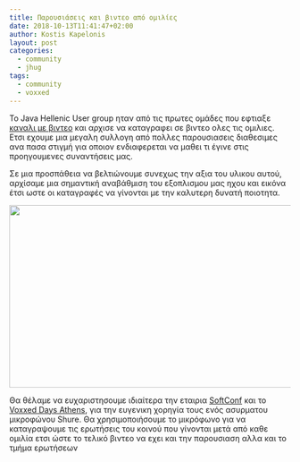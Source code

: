 ```yaml
---
title: Παρουσιάσεις και βιντεο από ομιλίες
date: 2018-10-13T11:41:47+02:00
author: Kostis Kapelonis
layout: post
categories:
  - community
  - jhug
tags:
  - community
  - voxxed
---
```

Το Java Hellenic User group ηταν από τις πρωτες ομάδες που εφτιαξε [καναλι με βιντεο](https://vimeo.com/javahellenicusergroup) και αρχισε να καταγραφει σε βιντεο ολες τις ομιλιες. Ετσι εχουμε μια μεγαλη συλλογη από πολλες παρουσιασεις διαθεσιμες ανα πασα στιγμή για οποιον ενδιαφερεται να μαθει τι έγινε στις προηγουμενες συναντήσεις μας.

Σε μια προσπάθεια να βελτιώνουμε συνεχως την αξια του υλικου αυτού, αρχίσαμε μια σημαντική αναβάθμιση του εξοπλισμου μας ηχου και εικόνα έτσι ωστε οι καταγραφές να γίνονται με την καλυτερη δυνατή ποιοτητα.

[<img src="https://www.jhug.gr/wp-content/uploads/2018/10/mic-1024x517.jpg" alt="" width="645" height="326" class="alignnone size-large wp-image-555" srcset="https://www.jhug.gr/wp-content/uploads/2018/10/mic-1024x517.jpg 1024w, https://www.jhug.gr/wp-content/uploads/2018/10/mic-300x152.jpg 300w, https://www.jhug.gr/wp-content/uploads/2018/10/mic-768x388.jpg 768w, https://www.jhug.gr/wp-content/uploads/2018/10/mic-695x351.jpg 695w, https://www.jhug.gr/wp-content/uploads/2018/10/mic-297x150.jpg 297w, https://www.jhug.gr/wp-content/uploads/2018/10/mic.jpg 1200w" sizes="(max-width: 645px) 100vw, 645px" />](https://www.jhug.gr/wp-content/uploads/2018/10/mic.jpg)

Θα θέλαμε να ευχαριστησουμε ιδιαίτερα την εταιρια [SoftConf](http://softconf.eu/) και το [Voxxed Days Athens](https://voxxeddays.com/athens/), για την ευγενικη χορηγία τους ενός ασυρματου μικροφώνου Shure. Θα χρησιμοποιήσουμε το μικρόφωνο για να καταγραψουμε τις ερωτήσεις του κοινού που γίνονται μετά από καθε ομιλία ετσι ώστε το τελικό βιντεο να εχει και την παρουσιαση αλλα και το τμήμα ερωτήσεων